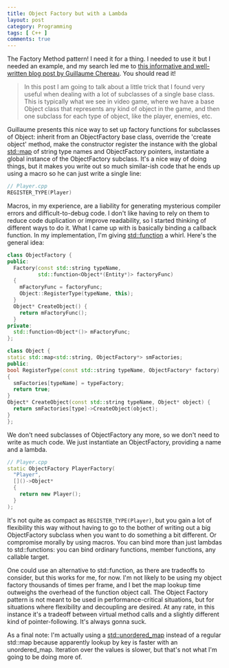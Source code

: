 ```yaml
---
title: Object Factory but with a Lambda
layout: post
category: Programming
tags: [ C++ ]
comments: true
---
```


The Factory Method pattern! I need it for a thing. I needed to use it but I needed an example, and my search led me to [this informative and well-written blog post by Guillaume Chereau](https://blog.noctua-software.com/object-factory-c++.html). You should read it!

> In this post I am going to talk about a little trick that I found very useful when dealing with a lot of subclasses of a single base class. This is typically what we see in video game, where we have a base Object class that represents any kind of object in the game, and then one subclass for each type of object, like the player, enemies, etc.

Guillaume presents this nice way to set up factory functions for subclasses of Object: inherit from an ObjectFactory base class, override the 'create object' method, make the constructor register the instance with the global [std::map](http://en.cppreference.com/w/cpp/container/map) of string type names and ObjectFactory pointers, instantiate a global instance of the ObjectFactory subclass. It's a nice way of doing things, but it makes you write out so much similar-ish code that he ends up using a macro so he can just write a single line:

```cpp
// Player.cpp
REGISTER_TYPE(Player)
```

Macros, in my experience, are a liability for generating mysterious compiler errors and difficult-to-debug code. I don't like having to rely on them to reduce code duplication or improve readability, so I started thinking of different ways to do it. What I came up with is basically binding a callback function. In my implementation, I'm giving [std::function](http://en.cppreference.com/w/cpp/utility/functional/function) a whirl. Here's the general idea:

```cpp
class ObjectFactory {
public:
  Factory(const std::string typeName,
          std::function<Object*(Entity*)> factoryFunc)
  {
    mFactoryFunc = factoryFunc;
    Object::RegisterType(typeName, this);
  }
  Object* CreateObject() {
    return mFactoryFunc();
  }
private:
  std::function<Object*()> mFactoryFunc;
};

class Object {
static std::map<std::string, ObjectFactory*> smFactories;
public:
bool RegisterType(const std::string typeName, ObjectFactory* factory)
{
  smFactories[typeName] = typeFactory;
  return true;
}
Object* CreateObject(const std::string typeName, Object* object) {
  return smFactories[type]->CreateObject(object);
}
};
```

We don't need subclasses of ObjectFactory any more, so we don't need to write as much code. We just instantiate an ObjectFactory, providing a name and a lambda.

```cpp
// Player.cpp
static ObjectFactory PlayerFactory(
  "Player",
  []()->Object*
  {
    return new Player();
  }
);
```

It's not quite as compact as <code>REGISTER_TYPE(Player)</code>, but you gain a lot of flexibility this way without having to go to the bother of writing out a big ObjectFactory subclass when you want to do something a bit different. Or compromise morally by using macros. You can bind more than just lambdas to std::functions: you can bind ordinary functions, member functions, any callable target.

One could use an alternative to std::function, as there are tradeoffs to consider, but this works for me, for now. I'm not likely to be using my object factory thousands of times per frame, and I bet the map lookup time outweighs the overhead of the function object call. The Object Factory pattern is not meant to be used in performance-critical situations, but for situations where flexibility and decoupling are desired. At any rate, in this instance it's a tradeoff between virtual method calls and a slightly different kind of pointer-following. It's always gonna suck.

As a final note: I'm actually using a [std::unordered_map](http://en.cppreference.com/w/cpp/container/unordered_map) instead of a regular std::map because apparently lookup by key is faster with an unordered_map. Iteration over the values is slower, but that's not what I'm going to be doing more of.
